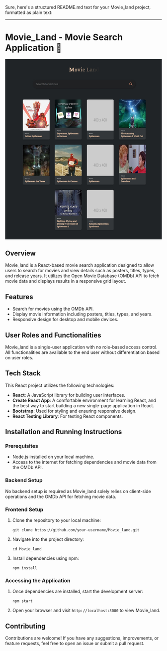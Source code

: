 Sure, here's a structured README.md text for your Movie_land project, formatted as plain text:

---

# Movie_Land - Movie Search Application 🎥
![Movie_Land](./images/Movie_Land-preview.jpeg)

## Overview

Movie_land is a React-based movie search application designed to allow users to search for movies and view details such as posters, titles, types, and release years. It utilizes the Open Movie Database (OMDb) API to fetch movie data and displays results in a responsive grid layout.

## Features

- Search for movies using the OMDb API.
- Display movie information including posters, titles, types, and years.
- Responsive design for desktop and mobile devices.

## User Roles and Functionalities

Movie_land is a single-user application with no role-based access control. All functionalities are available to the end user without differentiation based on user roles.

## Tech Stack

This React project utilizes the following technologies:

- **React**: A JavaScript library for building user interfaces.
- **Create React App**: A comfortable environment for learning React, and the best way to start building a new single-page application in React.
- **Bootstrap**: Used for styling and ensuring responsive design.
- **React Testing Library**: For testing React components.


## Installation and Running Instructions

### Prerequisites

- Node.js installed on your local machine.
- Access to the internet for fetching dependencies and movie data from the OMDb API.

### Backend Setup

No backend setup is required as Movie_land solely relies on client-side operations and the OMDb API for fetching movie data.

### Frontend Setup

1. Clone the repository to your local machine:

   ```
   git clone https://github.com/your-username/Movie_land.git
   ```

2. Navigate into the project directory:

   ```
   cd Movie_land
   ```

3. Install dependencies using npm:

   ```
   npm install
   ```

### Accessing the Application

1. Once dependencies are installed, start the development server:

   ```
   npm start
   ```

2. Open your browser and visit `http://localhost:3000` to view Movie_land.


## Contributing

Contributions are welcome! If you have any suggestions, improvements, or feature requests, feel free to open an issue or submit a pull request.

